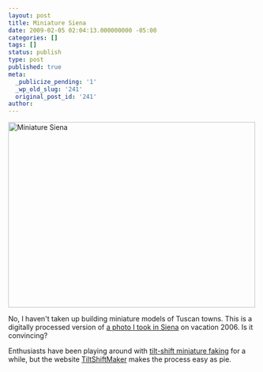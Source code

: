 ```yaml
---
layout: post
title: Miniature Siena
date: 2009-02-05 02:04:13.000000000 -05:00
categories: []
tags: []
status: publish
type: post
published: true
meta:
  _publicize_pending: '1'
  _wp_old_slug: '241'
  original_post_id: '241'
author: 
---
```

<a href="http://www.flickr.com/photos/matthewsim/3254717752/" title="Miniature Siena by matthewsim, on Flickr"><img src="https://farm4.static.flickr.com/3439/3254717752_9d2f6d751d.jpg" width="500" height="375" alt="Miniature Siena" /></a>

No, I haven't taken up building miniature models of Tuscan towns.  This is a digitally processed version of <a href="http://www.flickr.com/photos/matthewsim/154790668/">a photo I took in Siena</a> on vacation 2006.  Is it convincing?

Enthusiasts have been playing around with <a href="http://en.wikipedia.org/wiki/Tilt-shift_miniature_faking">tilt-shift miniature faking</a> for a while, but the website <a href="http://tiltshiftmaker.com/">TiltShiftMaker</a> makes the process easy as pie.
